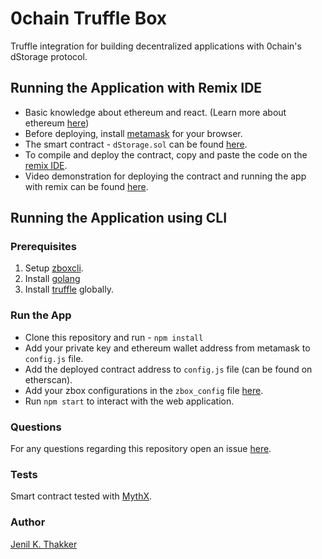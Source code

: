 # 0chain Truffle Box
Truffle integration for building decentralized applications with 0chain's dStorage protocol. 

## Running the Application with Remix IDE
- Basic knowledge about ethereum and react. (Learn more about ethereum [here](https://medium.com/@mattcondon/getting-up-to-speed-on-ethereum-63ed28821bbe))
- Before deploying, install [metamask](https://metamask.io/) for your browser.
- The smart contract - `dStorage.sol` can be found [here](https://github.com/0chain/ethereum/tree/master/truffle/contracts).
- To compile and deploy the contract, copy and paste the code on the [remix IDE](http://remix.ethereum.org/).
- Video demonstration for deploying the contract and running the app with remix can be found [here](https://youtu.be/weDEbgLA7_w).

## Running the Application using CLI

### Prerequisites
1. Setup [zboxcli](https://github.com/0chain/zboxcli).
2. Install [golang](https://golang.org/doc/install)
3. Install [truffle](https://www.npmjs.com/package/truffle) globally.

### Run the App

- Clone this repository and run  - `npm install`
- Add your private key and ethereum wallet address from metamask to `config.js` file. 
- Add the deployed contract address to `config.js` file (can be found on etherscan).
- Add your zbox configurations in the `zbox_config` file [here](https://github.com/0chain/ethereum/blob/master/zbox/zbox_config.json).
- Run `npm start` to interact with the web application.

### Questions
For any questions regarding this repository open an issue [here](https://github.com/0chain/truffle/issues).

### Tests
Smart contract tested with [MythX](https://mythx.io/).

### Author
[Jenil K. Thakker](http://github.com/jenil04)

